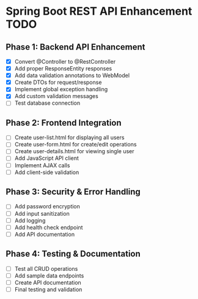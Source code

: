 # Spring Boot REST API Enhancement TODO

## Phase 1: Backend API Enhancement
- [x] Convert @Controller to @RestController
- [x] Add proper ResponseEntity responses
- [x] Add data validation annotations to WebModel
- [x] Create DTOs for request/response
- [x] Implement global exception handling
- [x] Add custom validation messages
- [ ] Test database connection

## Phase 2: Frontend Integration
- [ ] Create user-list.html for displaying all users
- [ ] Create user-form.html for create/edit operations
- [ ] Create user-details.html for viewing single user
- [ ] Add JavaScript API client
- [ ] Implement AJAX calls
- [ ] Add client-side validation

## Phase 3: Security & Error Handling
- [ ] Add password encryption
- [ ] Add input sanitization
- [ ] Add logging
- [ ] Add health check endpoint
- [ ] Add API documentation

## Phase 4: Testing & Documentation
- [ ] Test all CRUD operations
- [ ] Add sample data endpoints
- [ ] Create API documentation
- [ ] Final testing and validation
